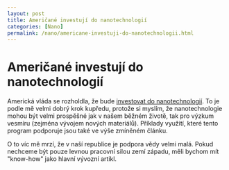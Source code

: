 ```yaml
---
layout: post
title: Američané investují do nanotechnologií
categories: [Nano]
permalink: /nano/americane-investuji-do-nanotechnologii.html
---
```

# Američané investují do nanotechnologií

Americká vláda se rozholdla, že bude [investovat do nanotechnologií](http://www.scienceworld.cz/sw.nsf/ID/009F35B9D5270B56C1256D35005E36DA). To je podle mě velmi dobrý krok kupředu, protože si myslím, že nanotechnologie mohou být velmi prospěšné jak v našem běžném životě, tak pro výzkum vesmíru (zejména vývojem nových materiálů). Příklady využití, které tento program podporuje jsou také ve výše zmíněném článku.

O to víc mě mrzí, že v naší republice je podpora vědy velmi malá. Pokud nechceme být pouze levnou pracovní silou zemí západu, měli bychom mít "know-how" jako hlavní vývozní artikl.

